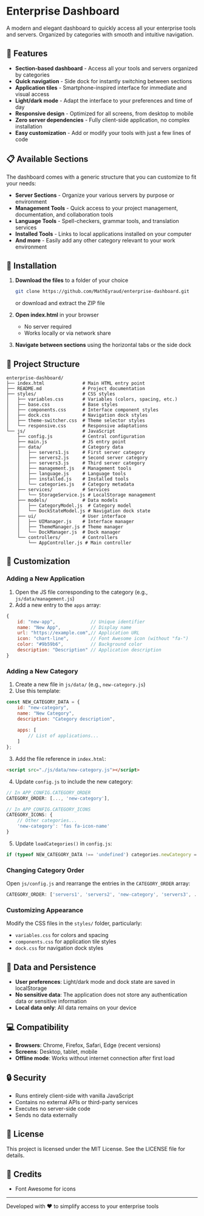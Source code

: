 # Enterprise Dashboard

A modern and elegant dashboard to quickly access all your enterprise tools and servers. Organized by categories with smooth and intuitive navigation.

## 🚀 Features

- **Section-based dashboard** - Access all your tools and servers organized by categories
- **Quick navigation** - Side dock for instantly switching between sections
- **Application tiles** - Smartphone-inspired interface for immediate and visual access
- **Light/dark mode** - Adapt the interface to your preferences and time of day
- **Responsive design** - Optimized for all screens, from desktop to mobile
- **Zero server dependencies** - Fully client-side application, no complex installation
- **Easy customization** - Add or modify your tools with just a few lines of code

## 📋 Available Sections

The dashboard comes with a generic structure that you can customize to fit your needs:

- **Server Sections** - Organize your various servers by purpose or environment
- **Management Tools** - Quick access to your project management, documentation, and collaboration tools
- **Language Tools** - Spell-checkers, grammar tools, and translation services
- **Installed Tools** - Links to local applications installed on your computer
- **And more** - Easily add any other category relevant to your work environment

## 🔧 Installation

1. **Download the files** to a folder of your choice
   ```bash
   git clone https://github.com/MathEyraud/enterprise-dashboard.git
   ```
   or download and extract the ZIP file

2. **Open index.html** in your browser
   - No server required
   - Works locally or via network share

3. **Navigate between sections** using the horizontal tabs or the side dock

## 📂 Project Structure

```
enterprise-dashboard/
├── index.html              # Main HTML entry point
├── README.md               # Project documentation
├── styles/                 # CSS styles
│   ├── variables.css       # Variables (colors, spacing, etc.)
│   ├── base.css            # Base styles
│   ├── components.css      # Interface component styles
│   ├── dock.css            # Navigation dock styles
│   ├── theme-switcher.css  # Theme selector styles
│   └── responsive.css      # Responsive adaptations
└── js/                     # JavaScript
    ├── config.js           # Central configuration
    ├── main.js             # JS entry point
    ├── data/               # Category data
    │   ├── servers1.js     # First server category
    │   ├── servers2.js     # Second server category
    │   ├── servers3.js     # Third server category
    │   ├── management.js   # Management tools
    │   ├── language.js     # Language tools
    │   ├── installed.js    # Installed tools
    │   └── categories.js   # Category metadata
    ├── services/           # Services
    │   └── StorageService.js # LocalStorage management
    ├── models/             # Data models
    │   ├── CategoryModel.js  # Category model
    │   └── DockStateModel.js # Navigation dock state
    ├── ui/                 # User interface
    │   ├── UIManager.js    # Interface manager
    │   ├── ThemeManager.js # Theme manager
    │   └── DockManager.js  # Dock manager
    └── controllers/        # Controllers
        └── AppController.js # Main controller
```

## 🎨 Customization

### Adding a New Application

1. Open the JS file corresponding to the category (e.g., `js/data/management.js`)
2. Add a new entry to the `apps` array:

```javascript
{
    id: "new-app",             // Unique identifier
    name: "New App",           // Display name
    url: "https://example.com",// Application URL
    icon: "chart-line",        // Font Awesome icon (without "fa-")
    color: "#9b59b6",          // Background color
    description: "Description" // Application description
}
```

### Adding a New Category

1. Create a new file in `js/data/` (e.g., `new-category.js`)
2. Use this template:

```javascript
const NEW_CATEGORY_DATA = {
    id: "new-category",
    name: "New Category",
    description: "Category description",
    
    apps: [
        // List of applications...
    ]
};
```

3. Add the file reference in `index.html`:
```html
<script src="./js/data/new-category.js"></script>
```

4. Update `config.js` to include the new category:
```javascript
// In APP_CONFIG.CATEGORY_ORDER
CATEGORY_ORDER: [..., 'new-category'],

// In APP_CONFIG.CATEGORY_ICONS
CATEGORY_ICONS: {
    // Other categories...
    'new-category': 'fas fa-icon-name'
}
```

5. Update `loadCategories()` in `config.js`:
```javascript
if (typeof NEW_CATEGORY_DATA !== 'undefined') categories.newCategory = NEW_CATEGORY_DATA;
```

### Changing Category Order

Open `js/config.js` and rearrange the entries in the `CATEGORY_ORDER` array:

```javascript
CATEGORY_ORDER: ['servers1', 'servers2', 'new-category', 'servers3', ...],
```

### Customizing Appearance

Modify the CSS files in the `styles/` folder, particularly:
- `variables.css` for colors and spacing
- `components.css` for application tile styles
- `dock.css` for navigation dock styles

## 💾 Data and Persistence

- **User preferences**: Light/dark mode and dock state are saved in localStorage
- **No sensitive data**: The application does not store any authentication data or sensitive information
- **Local data only**: All data remains on your device

## 💻 Compatibility

- **Browsers**: Chrome, Firefox, Safari, Edge (recent versions)
- **Screens**: Desktop, tablet, mobile
- **Offline mode**: Works without internet connection after first load

## 🔒 Security

- Runs entirely client-side with vanilla JavaScript
- Contains no external APIs or third-party services
- Executes no server-side code
- Sends no data externally

## 📝 License

This project is licensed under the MIT License. See the LICENSE file for details.

## 🙏 Credits

- Font Awesome for icons

---

Developed with ❤️ to simplify access to your enterprise tools